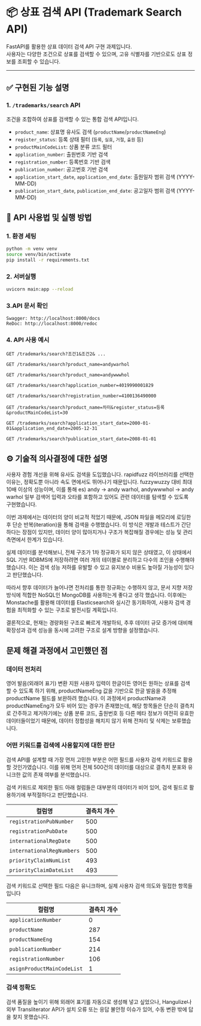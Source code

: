 # 📦 상표 검색 API (Trademark Search API)

FastAPI를 활용한 상표 데이터 검색 API 구현 과제입니다.  
사용자는 다양한 조건으로 상표를 검색할 수 있으며, 고유 식별자를 기반으로도 상표 정보를 조회할 수 있습니다.

---

## ✅ 구현된 기능 설명

### 1. `/trademarks/search` API
조건을 조합하여 상표를 검색할 수 있는 통합 검색 API입니다.

- `product_name`: 상표명 유사도 검색 (`productName`/`productNameEng`)
- `register_status`: 등록 상태 필터  (`등록`, `실효`, `거절`, `출원` 등)
- `productMainCodeList`: 상품 분류 코드 필터
- `application_number`: 출원번호 기반 검색
- `registration_number`: 등록번호 기반 검색
- `publication_number`: 공고번호 기반 검색
- `application_start_date`, `application_end_date`: 출원일자 범위 검색 (YYYY-MM-DD)
- `publication_start_date`, `publication_end_date`: 공고일자 범위 검색 (YYYY-MM-DD)

## 🔎 API 사용법 및 실행 방법

### 1. 환경 세팅
```bash
python -m venv venv
source venv/bin/activate
pip install -r requirements.txt
```

### 2. 서버실행
```bash
uvicorn main:app --reload
```

### 3.API 문서 확인
```
Swagger: http://localhost:8000/docs
ReDoc: http://localhost:8000/redoc
```

### 4. API 사용 예시
```
GET /trademarks/search?조건1&조건2& ...

GET /trademarks/search?product_name=andywarhol 

GET /trademarks/search?product_name=andywwwhol

GET /trademarks/search?application_number=4019990001829

GET /trademarks/search?registration_number=4100136490000

GET /trademarks/search?product_name=차미&register_status=등록&productMainCodeList=30

GET /trademarks/search?application_start_date=2000-01-01&application_end_date=2005-12-31

GET /trademarks/search?publication_start_date=2008-01-01
```



## ⚙ 기술적 의사결정에 대한 설명
사용자 경험 개선을 위해 유사도 검색을 도입했습니다.
rapidfuzz 라이브러리를 선택한 이유는, 정확도뿐 아니라 속도 면에서도 뛰어나기 때문입니다.
fuzzywuzzy 대비 최대 10배 이상의 성능이며, 이를 통해 es) andy → andy warhol, andywwwhol → andy warhol 
일부 검색어 입력과 오타를 포함하고 있어도 관련 데이터를 탐색할 수 있도록 구현했습니다.

이번 과제에서는 데이터의 양이 비교적 적었기 때문에, 
JSON 파일을 메모리에 로딩한 후 단순 반복(iteration)을 통해 검색을 수행했습니다. 
이 방식은 개발과 테스트가 간단하다는 장점이 있지만, 
데이터 양이 많아지거나 구조가 복잡해질 경우에는 성능 및 관리 측면에서 한계가 있습니다.
 
실제 데이터를 분석해보니, 전체 구조가 1차 정규화가 되지 않은 상태였고, 
이 상태에서 SQL 기반 RDBMS에 저장하려면 여러 개의 테이블로 분리하고 다수의 조인을 
수행해야 했습니다. 이는 검색 성능 저하를 유발할 수 있고 유지보수 비용도 
높아질 가능성이 있다고 판단했습니다.

따라서 향후 데이터가 늘어나면 전처리를 통한 정규화는 수행하지 않고, 
문서 지향 저장 방식에 적합한 NoSQL인 MongoDB를 사용하는게 좋다고 생각 했습니다. 
이후에는 Monstache를 활용해 데이터를 Elasticsearch와 실시간 동기화하여, 
사용자 검색 경험을 최적화할 수 있는 구조로 발전시킬 계획입니다.

결론적으로, 현재는 경량화된 구조로 빠르게 개발하되, 추후 데이터 규모 증가에 대비해 확장성과 검색 성능을 동시에 고려한 구조로 설계 방향을 설정했습니다.


## 문제 해결 과정에서 고민했던 점

### 데이터 전처리
영어 발음(외래어 표기) 변환 지원
사용자 입력이 한글이든 영어든 원하는 상표를 검색할 수 있도록 하기 위해, productNameEng 값을 기반으로 한글 발음을 추정해 productName 필드를 보완하려 했습니다.
이 과정에서 productName과 productNameEng가 모두 비어 있는 경우가 존재했는데, 해당 항목들은 단순히 결측치로 간주하고 제거하기에는 상품 분류 코드, 출원번호 등 다른 메타 정보가 여전히 유효한 데이터들이었기 때문에,
데이터 정합성을 해치지 않기 위해 전처리 및 삭제는 보류했습니다.

### 어떤 키워드를 검색에 사용할지에 대한 판단
검색 API를 설계할 때 가장 먼저 고민한 부분은 어떤 필드를 사용자 검색 키워드로 활용할 것인가였습니다.
이를 위해 먼저 전체 500건의 데이터를 대상으로 결측치 분포와 유니크한 값의 존재 여부를 분석했습니다.

검색 키워드로 제외한 필드
아래 컬럼들은 대부분의 데이터가 비어 있어, 검색 필드로 활용하기에 부적절하다고 판단했습니다.

| 컬럼명                   | 결측치 개수  |
|-------------------------|---------|
`registrationPubNumber`   | 500     |
`registrationPubDate`     | 500     |
`internationalRegDate`    | 500     |
`internationalRegNumbers` | 500     |
`priorityClaimNumList`    | 493     |
`priorityClaimDateList`   | 493     |

검색 키워드로 선택한 필드
다음은 유니크하며, 실제 사용자 검색 의도와 밀접한 항목들입니다

| 컬럼명                   | 결측치 개수  |
|-------------------------|---------|
`applicationNumber`       |    0   |
`productName`             |    287 |
`productNameEng`          |    154 |
`publicationNumber`       |    214 |
`registrationNumber`      |    106 |
`asignProductMainCodeList`|    1   |

### 검색 정확도
검색 품질을 높이기 위해 외래어 표기를 자동으로 생성해 넣고 싶었으나, 
Hangulize나 외부 Transliterator API가 설치 오류 또는 응답 불안정 이슈가 있어, 수동 변환
밖에 답을 찾지 못했습니다.